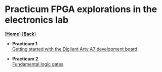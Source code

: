 
# Practicum FPGA explorations in the electronics lab

[[**Home**](https://github.com/lpacher/lae)] [[**Back**](https://github.com/lpacher/lae)]

* **Practicum 1** <br />
[Getting started with the Digilent Arty A7 development board](
https://github.com/lpacher/lae/tree/master/fpga/practicum/1_arty)

* **Practicum 2** <br />
[Fundamental logic gates](
https://github.com/lpacher/lae/tree/master/fpga/practicum/2_gates)

